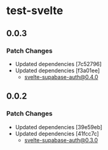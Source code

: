 # test-svelte

## 0.0.3

### Patch Changes

- Updated dependencies [7c52796]
- Updated dependencies [f3a01ee]
  - svelte-supabase-auth@0.4.0

## 0.0.2

### Patch Changes

- Updated dependencies [39e59eb]
- Updated dependencies [41fcc7c]
  - svelte-supabase-auth@0.3.0
